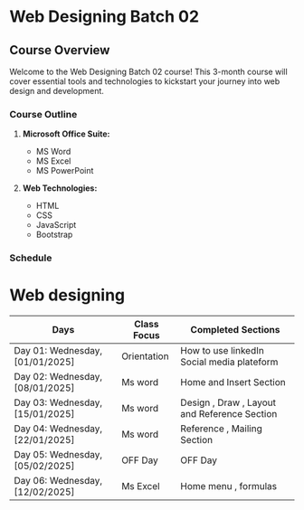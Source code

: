 # Web Designing Batch 02

## Course Overview
Welcome to the Web Designing Batch 02 course! This 3-month course will cover essential tools and technologies to kickstart your journey into web design and development.

### Course Outline
1. **Microsoft Office Suite:**
   - MS Word
   - MS Excel
   - MS PowerPoint

2. **Web Technologies:**
   - HTML
   - CSS
   - JavaScript
   - Bootstrap

### Schedule
 <h1>Web designing</h1>
<table>
  <thead>
    <tr>
       <th>Days</th>
      <th>Class Focus</th>
      <th>Completed Sections</th>
    </tr>
  </thead>
  <tbody>
    <tr>
       <td>Day 01: Wednesday, [01/01/2025]</td>
      <td>Orientation</td>
      <td>How to use linkedIn Social media plateform</td>
    </tr>
      <tr>
       <td>Day 02: Wednesday, [08/01/2025]</td>
      <td>Ms word</td>
      <td>Home and Insert Section</td>
    </tr>
  <tr>
       <td>Day 03: Wednesday, [15/01/2025]</td>
      <td>Ms word</td>
      <td>Design , Draw , Layout and Reference Section</td>
    </tr>
      <tr>
       <td>Day 04: Wednesday, [22/01/2025]</td>
      <td>Ms word</td>
      <td>Reference , Mailing Section</td>
    </tr>
     <tr>
       <td>Day 05: Wednesday, [05/02/2025]</td>
       <td>OFF Day </td>
       <td>OFF Day </td>
    </tr>
     <tr>
       <td>Day 06: Wednesday, [12/02/2025]</td>
      <td>Ms Excel</td>
      <td>Home menu , formulas</td>
    </tr>
    
  </tbody>
</table>

